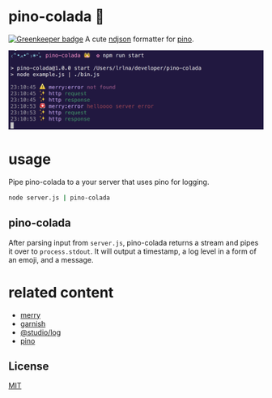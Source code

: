 # pino-colada 🍹

[![Greenkeeper badge](https://badges.greenkeeper.io/lrlna/pino-colada.svg)](https://greenkeeper.io/)
A cute [ndjson](http://ndjson.org) formatter for [pino](https://github.com/pinojs/pino). 

![pino-colada](./pino-colada.png)

# usage
Pipe pino-colada to a your server that uses pino for logging.

```bash
node server.js | pino-colada
```

## pino-colada
After parsing input from `server.js`, pino-colada returns a stream and pipes it
over to `process.stdout`. It will output a timestamp, a log level in a form of
an emoji, and a message.

# related content
- [merry](https://github.com/yoshuawuyts/merry)
- [garnish](https://github.com/mattdesl/garnish)
- [@studio/log](https://github.com/javascript-studio/studio-log)
- [pino](https://github.com/pinojs/pino)

## License
[MIT](https://tldrlegal.com/license/mit-license)
